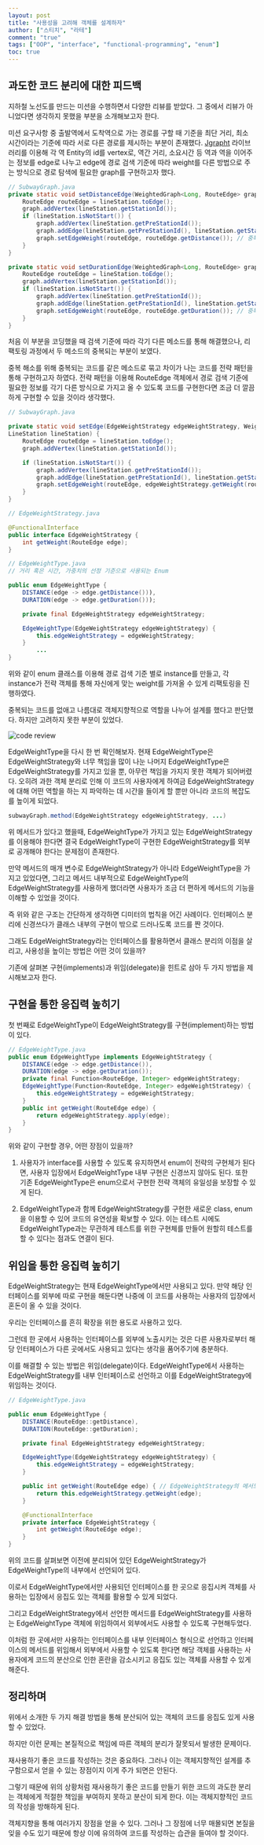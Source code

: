 ```yaml
---
layout: post
title: "사용성을 고려해 객체를 설계하자"
author: ["스티치", "라테"]
comment: "true"
tags: ["OOP", "interface", "functional-programming", "enum"]
toc: true
---
```


## 과도한 코드 분리에 대한 피드백

지하철 노선도를 만드는 미션을 수행하면서 다양한 리뷰를 받았다. 그 중에서 리뷰가 아니었다면 생각하지 못했을 부분을 소개해보고자 한다.

미션 요구사항 중 출발역에서 도착역으로 가는 경로를 구할 때 기준을 최단 거리, 최소 시간이라는 기준에 따라 서로 다른 경로를 제시하는 부분이 존재했다. [Jgrapht](https://jgrapht.org/) 라이브러리를 이용해 각 역 Entity의 id를 vertex로, 역간 거리, 소요시간 등 역과 역을 이어주는 정보를 edge로 나누고 edge에 경로 검색 기준에 따라 weight를 다른 방법으로 주는 방식으로 경로 탐색에 필요한 graph를 구현하고자 했다.

```java
// SubwayGraph.java
private static void setDistanceEdge(WeightedGraph<Long, RouteEdge> graph, LineStation lineStation) {
    RouteEdge routeEdge = lineStation.toEdge();
    graph.addVertex(lineStation.getStationId());
    if (lineStation.isNotStart()) {
        graph.addVertex(lineStation.getPreStationId());
        graph.addEdge(lineStation.getPreStationId(), lineStation.getStationId(), routeEdge);
        graph.setEdgeWeight(routeEdge, routeEdge.getDistance()); // 중복
    }
}

private static void setDurationEdge(WeightedGraph<Long, RouteEdge> graph, LineStation lineStation) {
    RouteEdge routeEdge = lineStation.toEdge();
    graph.addVertex(lineStation.getStationId());
    if (lineStation.isNotStart()) {
        graph.addVertex(lineStation.getPreStationId());
        graph.addEdge(lineStation.getPreStationId(), lineStation.getStationId(), routeEdge);
        graph.setEdgeWeight(routeEdge, routeEdge.getDuration()); // 중복
    }
}
```

처음 이 부분을 코딩했을 때 검색 기준에 따라 각기 다른 메소드를 통해 해결했으나, 리팩토링 과정에서 두 메소드의 중복되는 부분이 보였다.

중복 해소를 위해 중복되는 코드를 같은 메소드로 묶고 차이가 나는 코드를 전략 패턴을 통해 구현하고자 하였다. 전략 패턴을 이용해 RouteEdge 객체에서 경로 검색 기준에 필요한 정보를 각기 다른 방식으로 가지고 올 수 있도록 코드를 구현한다면 조금 더 깔끔하게 구현할 수 있을 것이라 생각했다.

```java
// SubwayGraph.java

private static void setEdge(EdgeWeightStrategy edgeWeightStrategy, WeightedGraph<Long, RouteEdge> graph,
LineStation lineStation) {
    RouteEdge routeEdge = lineStation.toEdge();
    graph.addVertex(lineStation.getStationId());

    if (lineStation.isNotStart()) {
        graph.addVertex(lineStation.getPreStationId());
        graph.addEdge(lineStation.getPreStationId(), lineStation.getStationId(), routeEdge);
        graph.setEdgeWeight(routeEdge, edgeWeightStrategy.getWeight(routeEdge));
    }
}
```

```java
// EdgeWeightStrategy.java

@FunctionalInterface
public interface EdgeWeightStrategy {
    int getWeight(RouteEdge edge);
}
```

```java
// EdgeWeightType.java
// 거리 혹은 시간, 가중치의 선정 기준으로 사용되는 Enum

public enum EdgeWeightType {
    DISTANCE(edge -> edge.getDistance())),
    DURATION(edge -> edge.getDuration()));

    private final EdgeWeightStrategy edgeWeightStrategy;

    EdgeWeightType(EdgeWeightStrategy edgeWeightStrategy) {
        this.edgeWeightStrategy = edgeWeightStrategy;
    }
		...
}
```

위와 같이 enum 클래스를 이용해 경로 검색 기준 별로 instance를 만들고, 각 instance가 전략 객체를 통해 자신에게 맞는 weight를 가져올 수 있게 리팩토링을 진행하였다.

중복되는 코드를 없애고 나름대로 객체지향적으로 역할을 나누어 설계를 했다고 판단했다. 하지만 고려하지 못한 부분이 있었다.

![code review](../images/2020-08-18-plan-reusable-object-01.png)

EdgeWeightType을 다시 한 번 확인해보자. 현재 EdgeWeightType은 EdgeWeightStrategy와 너무 책임을 많이 나눈 나머지 EdgeWeightType은 EdgeWeightStrategy를 가지고 있을 뿐, 아무런 책임을 가지지 못한 객체가 되어버렸다. 오히려 과한 객체 분리로 인해 이 코드의 사용자에게 하여금 EdgeWeightStrategy에 대해 어떤 역할을 하는 지 파악하는 데 시간을 들이게 할 뿐만 아니라 코드의 복잡도를 높이게 되었다.

```java
subwayGraph.method(EdgeWeightStrategy edgeWeightStrategy, ...)
```

위 메서드가 있다고 했을때, EdgeWeightType가 가지고 있는 EdgeWeightStrategy를 이용해야 한다면 결국 EdgeWeightType이 구현한 EdgeWeightStrategy를 외부로 공개해야 한다는 문제점이 존재한다.

만약 메서드의 매개 변수로 EdgeWeightStrategy가 아니라 EdgeWeightType을 가지고 있었다면, 그리고 메서드 내부적으로 EdgeWeightType의 EdgeWeightStrategy를 사용하게 했더라면 사용자가 조금 더 편하게 메서드의 기능을 이해할 수 있었을 것이다.

즉 위와 같은 구조는 간단하게 생각하면 디미터의 법칙을 어긴 사례이다. 인터페이스 분리에 신경쓰다가 클래스 내부의 구현이 밖으로 드러나도록 코드를 짠 것이다.

그래도 EdgeWeightStrategy라는 인터페이스를 활용하면서 클래스 분리의 이점을 살리고, 사용성을 높이는 방법은 어떤 것이 있을까?

기존에 살펴본 구현(implements)과 위임(delegate)을 힌트로 삼아 두 가지 방법을 제시해보고자 한다.

## 구현을 통한 응집력 높히기

첫 번째로 EdgeWeightType이 EdgeWeightStrategy를 구현(implement)하는 방법이 있다.

```java
// EdgeWeightType.java
public enum EdgeWeightType implements EdgeWeightStrategy {
    DISTANCE(edge -> edge.getDistance()),
    DURATION(edge -> edge.getDuration());
    private final Function<RouteEdge, Integer> edgeWeightStrategy;
    EdgeWeightType(Function<RouteEdge, Integer> edgeWeightStrategy) {
        this.edgeWeightStrategy = edgeWeightStrategy;
    }
    public int getWeight(RouteEdge edge) {
        return edgeWeightStrategy.apply(edge);
    }
}
```

위와 같이 구현할 경우, 어떤 장점이 있을까?

1.  사용자가 interface를 사용할 수 있도록 유지하면서 enum이 전략의 구현체가 된다면, 사용자 입장에서 EdgeWeightType 내부 구현은 신경쓰지 않아도 된다. 또한 기존 EdgeWeightType은 enum으로서 구현한 전략 객체의 유일성을 보장할 수 있게 된다.

2. EdgeWeightType과 함께 EdgeWeightStrategy를 구현한 새로운 class, enum을 이용할 수 있어 코드의 유연성을 확보할 수 있다. 이는 테스트 시에도 EdgeWeightType과는 무관하게 테스트를 위한 구현체를 만들어 원할히 테스트를 할 수 있다는 점과도 연결이 된다.

## 위임을 통한 응집력 높히기

EdgeWeightStrategy는 현재 EdgeWeightType에서만 사용되고 있다. 만약 해당 인터페이스를 외부에 따로 구현을 해둔다면 나중에 이 코드를 사용하는 사용자의 입장에서 혼돈이 올 수 있을 것이다.

우리는 인터페이스를 흔히 확장을 위한 용도로 사용하고 있다.

그런데 한 곳에서 사용하는 인터페이스를 외부에 노출시키는 것은 다른 사용자로부터 해당 인터페이스가 다른 곳에서도 사용되고 있다는 생각을 품어주기에 충분하다.

이를 해결할 수 있는 방법은 위임(delegate)이다. EdgeWeightType에서 사용하는 EdgeWeightStrategy를 내부 인터페이스로 선언하고 이를 EdgeWeightStrategy에 위임하는 것이다.

```java
// EdgeWeightType.java

public enum EdgeWeightType {
    DISTANCE(RouteEdge::getDistance),
    DURATION(RouteEdge::getDuration);

    private final EdgeWeightStrategy edgeWeightStrategy;

    EdgeWeightType(EdgeWeightStrategy edgeWeightStrategy) {
        this.edgeWeightStrategy = edgeWeightStrategy;
    }

    public int getWeight(RouteEdge edge) { // EdgeWeightStrategy의 메서드를 위임
        return this.edgeWeightStrategy.getWeight(edge);
    }

    @FunctionalInterface
    private interface EdgeWeightStrategy {
        int getWeight(RouteEdge edge);
    }
}
```

위의 코드를 살펴보면 이전에 분리되어 있던 EdgeWeightStrategy가 EdgeWeightType의 내부에서 선언되어 있다.

이로서 EdgeWeightType에서만 사용되던 인터페이스를 한 곳으로 응집시켜 객체를 사용하는 입장에서 응집도 있는 객체를 활용할 수 있게 되었다.

그리고 EdgeWeightStrategy에서 선언한 메서드를 EdgeWeightStrategy를 사용하는 EdgeWeightType 객체에 위임하여서 외부에서도 사용할 수 있도록 구현해두었다.

이처럼 한 곳에서만 사용하는 인터페이스를 내부 인터페이스 형식으로 선언하고 인터페이스의 메서드를 위임해서 외부에서 사용할 수 있도록 한다면 해당 객체를 사용하는 사용자에게 코드의 분산으로 인한 혼란을 감소시키고 응집도 있는 객체를 사용할 수 있게 해준다.

## 정리하며

위에서 소개한 두 가지 해결 방법을 통해 분산되어 있는 객체의 코드를 응집도 있게 사용할 수 있었다.

하지만 이런 문제는 본질적으로 책임에 따른 객체의 분리가 잘못되서 발생한 문제이다.

재사용하기 좋은 코드를 작성하는 것은 중요하다. 그러나 이는 객체지향적인 설계를 추구함으로서 얻을 수 있는 장점이지 이게 주가 되면은 안된다.

그렇기 때문에 위의 상황처럼 재사용하기 좋은 코드를 만들기 위한 코드의 과도한 분리는 객체에게 적절한 책임을 부여하지 못하고 분산이 되게 한다. 이는 객체지향적인 코드의 작성을 방해하게 된다.

객체지향을 통해 여러가지 장점을 얻을 수 있다. 그러나 그 장점에 너무 매몰되면 본질을 잊을 수도 있기 때문에 항상 이에 유의하여 코드를 작성하는 습관을 들여야 할 것이다.